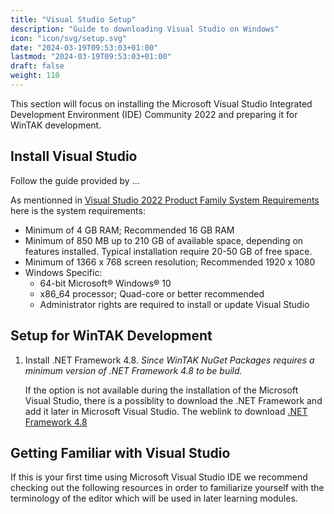 ```yaml
---
title: "Visual Studio Setup"
description: "Guide to downloading Visual Studio on Windows"
icon: "icon/svg/setup.svg"
date: "2024-03-19T09:53:03+01:00"
lastmod: "2024-03-19T09:53:03+01:00"
draft: false
weight: 110
---
```


This section will focus on installing the Microsoft Visual Studio Integrated Development Environment (IDE) Community 2022 and preparing it for WinTAK development.

## Install Visual Studio

Follow the guide provided by ...

As mentionned in [Visual Studio 2022 Product Family System Requirements](https://learn.microsoft.com/en-us/visualstudio/releases/2022/system-requirements) here is the system requirements:
- Minimum of 4 GB RAM; Recommended 16 GB RAM
- Minimum of 850 MB up to 210 GB of available space, depending on features installed. Typical installation require 20-50 GB of free space.
- Minimum of 1366 x 768 screen resolution; Recommended 1920 x 1080
- Windows Specific:
    - 64-bit Microsoft® Windows® 10
    - x86_64 processor; Quad-core or better recommended
    - Administrator rights are required to install or update Visual Studio

## Setup for WinTAK Development

1. Install .NET Framework 4.8. *Since WinTAK NuGet Packages requires a minimum version of .NET Framework 4.8 to be build.*

    If the option is not available during the installation of the Microsoft Visual Studio, there is a possiblity to download the .NET Framework and add it later in Microsoft Visual Studio.
    The weblink to download [.NET Framework 4.8](https://dotnet.microsoft.com/en-us/download/dotnet-framework/net48)



## Getting Familiar with Visual Studio

If this is your first time using Microsoft Visual Studio IDE we recommend checking out the following resources in order to familiarize yourself with the terminology of the editor which will be used in later learning modules.